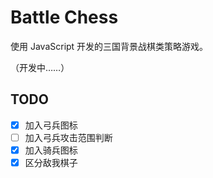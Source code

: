 # Battle Chess

使用 JavaScript 开发的三国背景战棋类策略游戏。

（开发中……）


## TODO

- [x] 加入弓兵图标
- [ ] 加入弓兵攻击范围判断
- [x] 加入骑兵图标
- [x] 区分敌我棋子
